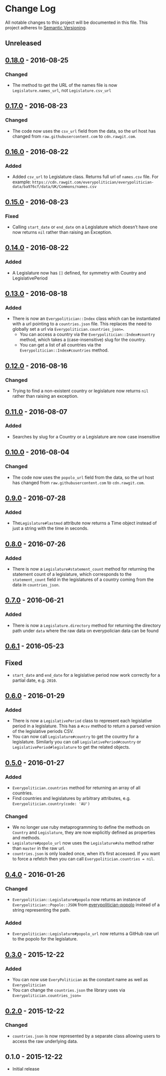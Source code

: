 # Change Log

All notable changes to this project will be documented in this file.
This project adheres to [Semantic Versioning](http://semver.org/).

## Unreleased

## [0.18.0] - 2016-08-25

### Changed

- The method to get the URL of the names file is now `Legislature.names_url`, 
   not `Legislature.csv_url`

## [0.17.0] - 2016-08-23

### Changed

- The code now uses the `csv_url` field from the data, so the url
  host has changed from `raw.githubusercontent.com` to `cdn.rawgit.com`.

## [0.16.0] - 2016-08-22

### Added

- Added `csv_url` to Legislature class. Returns full url of `names.csv` file. For example: `https://cdn.rawgit.com/everypolitician/everypolitician-data/ba976cf/data/UK/Commons/names.csv`

## [0.15.0] - 2016-08-23

### Fixed

- Calling `start_date` or `end_date` on a Legislature which doesn’t have
  one now returns `nil` rather than raising an Exception.


## [0.14.0] - 2016-08-22

### Added

- A Legislature now has `[]` defined, for symmetry with Country and 
  LegislativePeriod

## [0.13.0] - 2016-08-18

### Added

- There is now an `Everypolitician::Index` class which can be instantiated with
  a url pointing to a `countries.json` file. This replaces the need to globally
  set a url via `Everypolitician.countries_json=`.
  - You can access a country via the `Everypolitician::Index#country` method, which takes a (case-insensitive) slug for the country.
  - You can get a list of all countries via the `Everypolitician::Index#countries` method.

## [0.12.0] - 2016-08-16

### Changed

- Trying to find a non-existent country or legislature now returns `nil` rather
  than raising an exception.

## [0.11.0] - 2016-08-07

### Added

- Searches by slug for a Country or a Legislature are now case insensitive

## [0.10.0] - 2016-08-04

### Changed

- The code now uses the `popolo_url` field from the data, so the url
  host has changed from `raw.githubusercontent.com` to `cdn.rawgit.com`.

## [0.9.0] - 2016-07-28

### Added

- The`Legislature#lastmod` attribute now returns a Time object instead of just
a string with the time in seconds.

## [0.8.0] - 2016-07-26

### Added

- There is now a `Legislature#statement_count` method for returning the
  statement count of a legislature, which corresponds to the `statement_count`
  field in the legislatures of a country coming from the data in `countries_json`.

## [0.7.0] - 2016-06-21

### Added

- There is now a `Legislature.directory` method for returning the
  directory path under `data` where the raw data on everypolician data
  can be found

## [0.6.1] - 2016-05-23

## Fixed

- `start_date` and `end_date` for a legislative period now work correctly for a partial date, e.g. `2010`.

## [0.6.0] - 2016-01-29

### Added

- There is now a `LegislativePeriod` class to represent each legislative period in a legislature. This has a `#csv` method to return a parsed version of the legislative periods CSV.
- You can now call `Legislature#country` to get the country for a legislature. Similarly you can call `LegislativePeriod#country` or `LegislativePeriod#legislature` to get the related objects.

## [0.5.0] - 2016-01-27

### Added

- `Everypolitician.countries` method for returning an array of all countries.
- Find countries and legislatures by arbitrary attributes, e.g. `Everypolitician.country(code: 'AU')`

### Changed

- We no longer use ruby metaprogramming to define the methods on `Country` and `Legislature`, they are now explicitly defined as properties and methods.
- `Legislature#popolo_url` now uses the `Legislature#sha` method rather than `master` in the raw url.
- `countries.json` is only loaded once, when it’s first accessed. If you want to force a refetch then you can call `Everypolitician.countries = nil`.

## [0.4.0] - 2016-01-26

### Changed

- `Everypolitician::Legislature#popolo` now returns an instance of `Everypolitician::Popolo::JSON` from [everypolitician-popolo](https://github.com/everypolitician/everypolitician-popolo) instead of a string representing the path.

### Added

- `Everypolitician::Legislature#popolo_url` now returns a GitHub raw url to the popolo for the legislature.

## [0.3.0] - 2015-12-22

### Added

- You can now use `EveryPolitician` as the constant name as well as `Everypolitician`
- You can change the `countries.json` the library uses via `Everypolitician.countries_json=`

## [0.2.0] - 2015-12-22

### Changed

- `countries.json` is now represented by a separate class allowing users to access the raw underlying data.

## 0.1.0 - 2015-12-22

- Initial release

[0.2.0]: https://github.com/everypolitician/everypolitician-ruby/compare/v0.1.0...v0.2.0
[0.3.0]: https://github.com/everypolitician/everypolitician-ruby/compare/v0.2.0...v0.3.0
[0.4.0]: https://github.com/everypolitician/everypolitician-ruby/compare/v0.3.0...v0.4.0
[0.5.0]: https://github.com/everypolitician/everypolitician-ruby/compare/v0.4.0...v0.5.0
[0.6.0]: https://github.com/everypolitician/everypolitician-ruby/compare/v0.5.0...v0.6.0
[0.6.1]: https://github.com/everypolitician/everypolitician-ruby/compare/v0.6.0...v0.6.1
[0.7.0]: https://github.com/everypolitician/everypolitician-ruby/compare/v0.6.1...v0.7.0
[0.8.0]: https://github.com/everypolitician/everypolitician-ruby/compare/v0.7.0...v0.8.0
[0.9.0]: https://github.com/everypolitician/everypolitician-ruby/compare/v0.8.0...v0.9.0
[0.10.0]: https://github.com/everypolitician/everypolitician-ruby/compare/v0.9.0...v0.10.0
[0.11.0]: https://github.com/everypolitician/everypolitician-ruby/compare/v0.10.0...v0.11.0
[0.12.0]: https://github.com/everypolitician/everypolitician-ruby/compare/v0.11.0...v0.12.0
[0.13.0]: https://github.com/everypolitician/everypolitician-ruby/compare/v0.12.0...v0.13.0
[0.14.0]: https://github.com/everypolitician/everypolitician-ruby/compare/v0.13.0...v0.14.0
[0.15.0]: https://github.com/everypolitician/everypolitician-ruby/compare/v0.14.0...v0.15.0
[0.16.0]: https://https://github.com/everypolitician/everypolitician-ruby/compare/v0.15.0...v0.16.0
[0.17.0]: https://https://github.com/everypolitician/everypolitician-ruby/compare/v0.16.0...v0.17.0
[0.18.0]: https://https://github.com/everypolitician/everypolitician-ruby/compare/v0.17.0...v0.18.0
